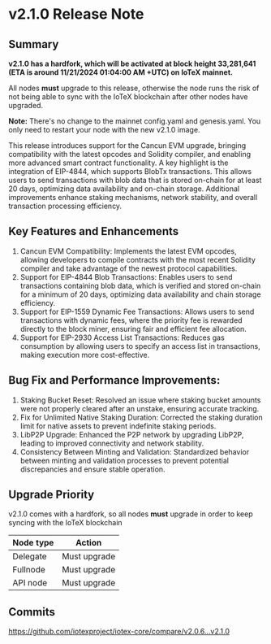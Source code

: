 # v2.1.0 Release Note

## Summary
**v2.1.0 has a hardfork, which will be activated at block height 33,281,641
(ETA is around 11/21/2024 01:04:00 AM +UTC) on IoTeX mainnet.**

All nodes **must** upgrade to this release, otherwise the node runs the risk of
not being able to sync with the IoTeX blockchain after other nodes have upgraded.

**Note:**
There's no change to the mainnet config.yaml and genesis.yaml. You only need to
restart your node with the new v2.1.0 image.

This release introduces support for the Cancun EVM upgrade, bringing compatibility with the latest opcodes and Solidity compiler, and enabling more advanced smart contract functionality. A key highlight is the integration of EIP-4844, which supports BlobTx transactions. This allows users to send transactions with blob data that is stored on-chain for at least 20 days, optimizing data availability and on-chain storage. Additional improvements enhance staking mechanisms, network stability, and overall transaction processing efficiency.

## Key Features and Enhancements

1. Cancun EVM Compatibility: Implements the latest EVM opcodes, allowing developers to compile contracts with the most recent Solidity compiler and take advantage of the newest protocol capabilities.
2. Support for EIP-4844 Blob Transactions: Enables users to send transactions containing blob data, which is verified and stored on-chain for a minimum of 20 days, optimizing data availability and chain storage efficiency.
3. Support for EIP-1559 Dynamic Fee Transactions: Allows users to send transactions with dynamic fees, where the priority fee is rewarded directly to the block miner, ensuring fair and efficient fee allocation.
4. Support for EIP-2930 Access List Transactions: Reduces gas consumption by allowing users to specify an access list in transactions, making execution more cost-effective.

## Bug Fix and Performance Improvements:
1. Staking Bucket Reset: Resolved an issue where staking bucket amounts were not properly cleared after an unstake, ensuring accurate tracking.
2. Fix for Unlimited Native Staking Duration: Corrected the staking duration limit for native assets to prevent indefinite staking periods.
3. LibP2P Upgrade: Enhanced the P2P network by upgrading LibP2P, leading to improved connectivity and network stability.
4. Consistency Between Minting and Validation: Standardized behavior between minting and validation processes to prevent potential discrepancies and ensure stable operation.

## Upgrade Priority
v2.1.0 comes with a hardfork, so all nodes **must** upgrade in order to keep
syncing with the IoTeX blockchain

| Node type  | Action       |
| ---------- | ------------ |
| Delegate   | Must upgrade |
| Fullnode   | Must upgrade |
| API node   | Must upgrade |

## Commits
https://github.com/iotexproject/iotex-core/compare/v2.0.6...v2.1.0